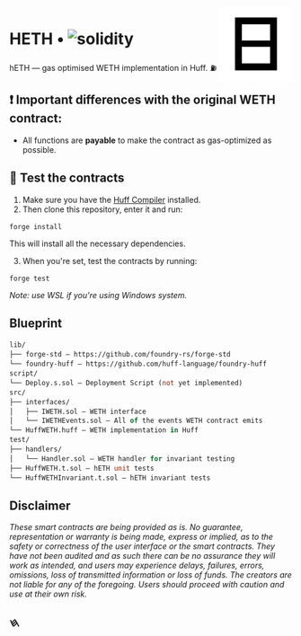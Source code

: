 <img align="right" width="130" height="130" top="100" mt="" src="./assets/heth.svg">

# HETH • ![solidity](https://img.shields.io/badge/solidity-^0.8.15-lightgrey)

hETH — gas optimised WETH implementation in Huff. ⛽

## ❗ Important differences with the original WETH contract:
- All functions are **payable** to make the contract as gas-optimized as possible.

## 🔧 Test the contracts
1. Make sure you have the [Huff Compiler](https://docs.huff.sh/get-started/installing/) installed.
2. Then clone this repository, enter it and run:
```shell
forge install
```
This will install all the necessary dependencies.

3. When you're set, test the contracts by running:

```shell
forge test
```

*Note: use WSL if you're using Windows system.*


## Blueprint

```ml
lib/
├── forge-std — https://github.com/foundry-rs/forge-std
└── foundry-huff — https://github.com/huff-language/foundry-huff
script/
└── Deploy.s.sol — Deployment Script (not yet implemented)
src/
├── interfaces/
│   ├── IWETH.sol — WETH interface
│   └── IWETHEvents.sol — All of the events WETH contract emits
└── HuffWETH.huff — WETH implementation in Huff
test/
├── handlers/
│   └── Handler.sol — WETH handler for invariant testing
├── HuffWETH.t.sol — hETH unit tests
└── HuffWETHInvariant.t.sol — hETH invariant tests
```



## Disclaimer

_These smart contracts are being provided as is. No guarantee, representation or warranty is being made, express or implied, as to the safety or correctness of the user interface or the smart contracts. They have not been audited and as such there can be no assurance they will work as intended, and users may experience delays, failures, errors, omissions, loss of transmitted information or loss of funds. The creators are not liable for any of the foregoing. Users should proceed with caution and use at their own risk._

## 𐤇